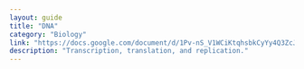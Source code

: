 ```yaml
---
layout: guide
title: "DNA"
category: "Biology"
link: "https://docs.google.com/document/d/1Pv-nS_V1WCiKtqhsbkCyYy4Q3ZcJIiW_e_tN6-YFy20/pub?embedded=true"
description: "Transcription, translation, and replication."
---
```

